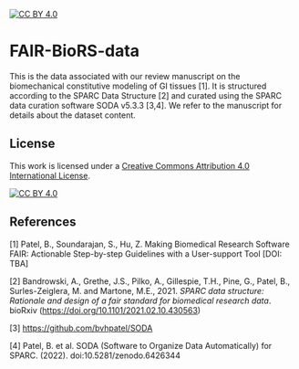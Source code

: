 [![CC BY 4.0][cc-by-shield]][cc-by]

[cc-by]: http://creativecommons.org/licenses/by/4.0/
[cc-by-image]: https://i.creativecommons.org/l/by/4.0/88x31.png
[cc-by-shield]: https://img.shields.io/badge/License-CC%20BY%204.0-lightgrey.svg

# FAIR-BioRS-data
This is the data associated with our review manuscript on the biomechanical constitutive modeling of GI tissues [1]. It is structured according to the SPARC Data Structure [2] and curated using the SPARC data curation software SODA v5.3.3 [3,4]. We refer to the manuscript for details about the dataset content.

## License
This work is licensed under a
[Creative Commons Attribution 4.0 International License][cc-by].

[![CC BY 4.0][cc-by-image]][cc-by]

## References
[1] Patel, B., Soundarajan, S., Hu, Z. Making Biomedical Research Software FAIR: Actionable Step-by-step Guidelines with a User-support Tool [DOI: TBA]

[2] Bandrowski, A., Grethe, J.S., Pilko, A., Gillespie, T.H., Pine, G., Patel, B., Surles-Zeiglera, M. and Martone, M.E., 2021. *SPARC data structure: Rationale and design of a fair standard for biomedical research data*. bioRxiv (https://doi.org/10.1101/2021.02.10.430563)

[3] https://github.com/bvhpatel/SODA

[4] Patel, B. et al. SODA (Software to Organize Data Automatically) for SPARC. (2022). doi:10.5281/zenodo.6426344 
